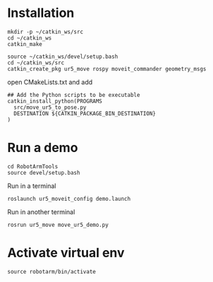 # Installation
```
mkdir -p ~/catkin_ws/src
cd ~/catkin_ws
catkin_make

```

```
source ~/catkin_ws/devel/setup.bash
cd ~/catkin_ws/src
catkin_create_pkg ur5_move rospy moveit_commander geometry_msgs
```

open CMakeLists.txt and add
```
## Add the Python scripts to be executable
catkin_install_python(PROGRAMS
  src/move_ur5_to_pose.py
  DESTINATION ${CATKIN_PACKAGE_BIN_DESTINATION}
)
```

# Run a demo
```
cd RobotArmTools
source devel/setup.bash
```
Run in a terminal
```
roslaunch ur5_moveit_config demo.launch
```
Run in another terminal
```
rosrun ur5_move move_ur5_demo.py
```

# Activate virtual env
```
source robotarm/bin/activate
```

